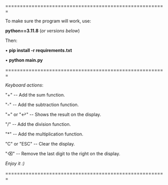 =======================================================

To make sure the program will work, use:

**python==3.11.8**
(_or versions below_)

Then:

• **pip install -r requirements.txt**

• **python main.py**

=======================================================

_Keyboard actions_:

"+" -- Add the sum function.

"-" -- Add the subtraction function.

"=" or "↩" -- Shows the result on the display.

"/" -- Add the division function.

"*" -- Add the multiplication function.

"C" or "ESC" -- Clear the display.

"⌫" -- Remove the last digit to the right on the display.

_Enjoy it :)_

=======================================================

